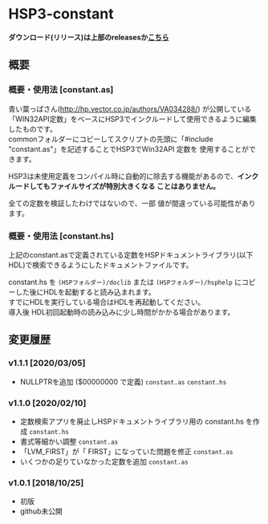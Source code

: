 # HSP3-constant

**ダウンロード(リリース)は上部のreleasesか[こちら](https://github.com/UMAGODi/HSP3-constant/releases)**

## 概要

### 概要・使用法 [constant.as]

青い葉っぱさん(http://hp.vector.co.jp/authors/VA034288/) が公開している「WIN32API定数」をベースにHSP3でインクルードして使用できるように編集したものです。  
commonフォルダーにコピーしてスクリプトの先頭に「#include "constant.as"」を記述することでHSP3でWin32API 定数を
使用することができます。

HSP3は未使用定義をコンパイル時に自動的に除去する機能があるので、**インクルードしてもファイルサイズが特別大きくなる
ことはありません。**

全ての定数を検証したわけではないので、一部 値が間違っている可能性があります。


### 概要・使用法 [constant.hs]

上記のconstant.asで定義されている定数をHSPドキュメントライブラリ(以下 HDL)で検索できるようにしたドキュメントファイルです。  

constant.hs を `(HSPフォルダー)/doclib` または `(HSPフォルダー)/hsphelp` にコピーした後にHDLを起動すると読み込まれます。  
すでにHDLを実行している場合はHDLを再起動してください。  
導入後 HDL初回起動時の読み込みに少し時間がかかる場合があります。

## 変更履歴

### v1.1.1 [2020/03/05]
* NULLPTRを追加 ($00000000 で定義) `constant.as` `constant.hs`

### v1.1.0 [2020/02/10]
* 定数検索アプリを廃止しHSPドキュメントライブラリ用の constant.hs を作成 `constant.hs`
* 書式等細かい調整 `constant.as`
* 「LVM_FIRST」が「  FIRST」になっていた問題を修正 `constant.as`
* いくつかの足りていなかった定数を追加 `constant.as`

### v1.0.1 [2018/10/25]
* 初版
* github未公開
